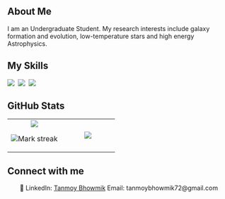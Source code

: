 ## About Me

I am an Undergraduate Student. My research interests include galaxy formation and evolution, low-temperature stars and high energy Astrophysics.

## My Skills

<img src="https://img.shields.io/badge/Python-3776AB?logo=python&logoColor=fff"> 
<img src="https://img.shields.io/badge/C-00599C?logo=c&logoColor=white"> 
<img src="https://img.shields.io/badge/C++-%2300599C.svg?logo=c%2B%2B&logoColor=white"> 

## GitHub Stats

<table><tbody><tr border="none"><td width="50%" align="center">
<img align="center" src="https://readme-stats-fork-mauve.vercel.app/api/?username=tanmoyB24&theme=dark&show_icons=true&count_private=true">

<img alt="Mark streak" src="https://github-readme-streak-stats-five-roan.vercel.app?user=tanmoyB24&theme=dark"></td><td width="50%" align="center">
<img align="center" src="https://readme-stats-fork-mauve.vercel.app/api/top-langs/?username=tanmoyB24&theme=dark&hide_border=false&no-bg=true&no-frame=true&langs_count=6"></td></tr></tbody></table>

## Connect with me

<p align="center">🔗 LinkedIn: <a href="" target="_blank">Tanmoy Bhowmik</a> Email: tanmoybhowmik72@gmail.com</p>

